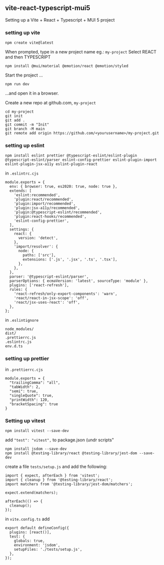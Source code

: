 ## vite-react-typescript-mui5
Setting up a Vite + React + Typescript + MUI 5 project

### setting up vite

```
npm create vite@latest
```
When prompted, type in a new project name eg.: `my-project`
Select REACT and then TYPESCRIPT

```
npm install @mui/material @emotion/react @emotion/styled
```
Start the project ...
```
npm run dev
```
...and open it in a browser.


Create a new repo at github.com, `my-project`

```
cd my-project
git init
git add .
git commit -m "Init"
git branch -M main
git remote add origin https://github.com/<yourusername>/my-project.git
```
### setting up eslint

```
npm install eslint prettier @typescript-eslint/eslint-plugin @typescript-eslint/parser eslint-config-prettier eslint-plugin-import eslint-plugin-jsx-a11y eslint-plugin-react
```

in `.eslintrc.cjs`

```
module.exports = {
  env: { browser: true, es2020: true, node: true },
  extends: [
    'eslint:recommended',
    'plugin:react/recommended',
    'plugin:import/recommended',
    'plugin:jsx-a11y/recommended',
    'plugin:@typescript-eslint/recommended',
    'plugin:react-hooks/recommended',
    'eslint-config-prettier',
  ],
  settings: {
    react: {
      version: 'detect',
    },
    'import/resolver': {
      node: {
        paths: ['src'],
        extensions: ['.js', '.jsx', '.ts', '.tsx'],
      },
    },
  },
  parser: '@typescript-eslint/parser',
  parserOptions: { ecmaVersion: 'latest', sourceType: 'module' },
  plugins: ['react-refresh'],
  rules: {
    'react-refresh/only-export-components': 'warn',
    'react/react-in-jsx-scope': 'off',
    'react/jsx-uses-react': 'off',
  },
};
```

in `.eslintignore`

```
node_modules/
dist/
.prettierrc.js
.eslintrc.js
env.d.ts
```
### setting up prettier

in `.prettierrc.cjs`
```
module.exports = {
  "trailingComma": "all",
  "tabWidth": 2,
  "semi": true,
  "singleQuote": true,
  "printWidth": 120,
  "bracketSpacing": true
}
```

### Setting up vitest

```
npm install vitest --save-dev
```

add `"test": "vitest",` to package.json (undr scripts"

```
npm install jsdom --save-dev
npm install @testing-library/react @testing-library/jest-dom --save-dev
```
create a file `tests/setup.js` and add the following:

```
import { expect, afterEach } from 'vitest';
import { cleanup } from '@testing-library/react';
import matchers from '@testing-library/jest-dom/matchers';

expect.extend(matchers);

afterEach(() => {
  cleanup();
});
```

in `vite.config.ts` add 

```
export default defineConfig({
  plugins: [react()],
  test: {
    globals: true,
    environment: 'jsdom',
    setupFiles: './tests/setup.js',
  },
});
```

